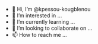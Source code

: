 - 👋 Hi, I’m @kpessou-kougblenou
- 👀 I’m interested in ...
- 🌱 I’m currently learning ...
- 💞️ I’m looking to collaborate on ...
- 📫 How to reach me ...

<!---
kpessou-kougblenou/kpessou-kougblenou is a ✨ special ✨ repository because its `README.md` (this file) appears on your GitHub profile.
You can click the Preview link to take a look at your changes.
--->
